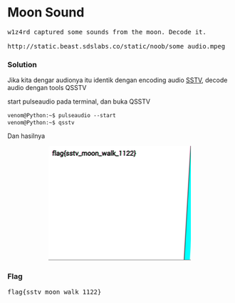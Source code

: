 <b><h1>Moon Sound</h1></b>
<pre>
w1z4rd captured some sounds from the moon. Decode it.

http://static.beast.sdslabs.co/static/noob/some_audio.mpeg
</pre>
<h3><b>Solution</b></h3>
<p>Jika kita dengar audionya itu identik dengan encoding audio <a href="https://en.m.wikipedia.org/wiki/Slow-scan_television">SSTV</a>, decode audio dengan tools QSSTV</p>
<p>start pulseaudio pada terminal, dan buka QSSTV</p>

```console
venom@Python:~$ pulseaudio --start
venom@Python:~$ qsstv
```
<p>Dan hasilnya
<p align='center'>
  <img src="https://github.com/enomarozi/Writeup-CTF/blob/master/BackdoorCTF/Images/Moon%20Sound_solve.png">
</p>

<h3><b>Flag</b></h3>
<pre>
flag{sstv_moon_walk_1122}
</pre>
